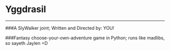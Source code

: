 # Yggdrasil
-----------
###A SlyWalker joint; Written and Directed by: YOU! 


###Fantasy choose-your-own-adventure game in Python; runs like madlibs, so sayeth Jaylen =D


